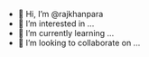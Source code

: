 - 👋 Hi, I’m @rajkhanpara
- 👀 I’m interested in ...
- 🌱 I’m currently learning ...
- 💞️ I’m looking to collaborate on ...

